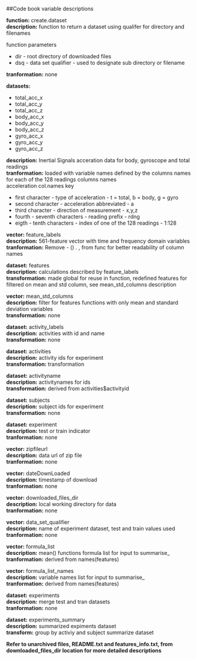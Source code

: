 ##Code book variable descriptions  

**function:** create.dataset  
**description:** function to return a dataset using qualifer for directory and filenames  

function parameters  

- dir - root directory of downloaded files  
- dsq - data set qualifier - used to designate sub directory or filename  

**tranformation:** none  

**datasets:**  

- total_acc_x  
- total_acc_y  
- total_acc_z  
- body_acc_x  
- body_acc_y  
- body_acc_z  
- gyro_acc_x  
- gyro_acc_y  
- gyro_acc_z  

**description:** Inertial Signals acceration data for body, gyroscope and total readings  
**tranformation:** loaded with variable names defined by the columns names for each of the 128 readings columns names  
acceleration col.names key  

- first character - type of acceleration - t = total, b = body, g = gyro  
- second character - acceleration abbreviated - a  
- third character - direction of measurement - x,y,z  
- fourth - seventh characters - reading prefix - rdng  
- eigth - tenth characters - index of one of the 128 readings - 1:128  


**vector:** feature_labels  
**description:** 561-feature vector with time and frequency domain variables  
**tranformation:** Remove - () . , from func for better readability of column names  


**dataset:** features  
**description:** calculations described by feature_labels  
**transformation:** made global for reuse in function,
                redefined features for filtered on mean and std column, see mean_std_columns description  


**vector:** mean_std_columns  
**description:** filter for features functions with only mean and standard deviation variables  
**transformation:** none  


**dataset:** activity_labels  
**description:** activities with id and name  
**transformation:** none  


**dataset:** activities  
**description:** activity ids for experiment  
**transformation:** transformation  


**dataset:** activityname  
**description:** activitynames for ids  
**transformation:** derived from activities$activityid  


**dataset:** subjects  
**description:** subject ids for experiment  
**transformation:** none  


**dataset:** experiment  
**description:** test or train indicator  
**tranformation:** none  


**vector:** zipfileurl  
**description:** data url of zip file  
**tranformation:** none  


**vector:** dateDownLoaded  
**description:** timestamp of download  
**tranformation:** none  


**vector:** downloaded_files_dir  
**description:** local working directory for data  
**tranformation:** none  


**vector:** data_set_qualifier  
**description:** name of experiment dataset, test and train values used  
**tranformation:** none  


**vector:** formula_list  
**description:** mean() functions formula list for input to summarise_  
**tranformation:** derived from names(features)  


**vector:** formula_list_names  
**description:** variable names list for input to summarise_  
**tranformation:** derived from names(features)  


**dataset:** experiments  
**description:** merge test and tran datasets  
**tranformation:** none  


**dataset:** experiments_summary  
**description:** summarized expiments dataset  
**transform:** group by activiy and subject summarize dataset  


**Refer to unarchived files, README.txt and features_info.txt, from downloaded_files_dir location for more detailed descriptions**
